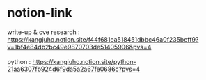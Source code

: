 # notion-link
write-up & cve research : https://kangjuho.notion.site/f44f681ea518451dbbc46a0f235beff9?v=1bf4e84db2bc49e9870703de51405906&pvs=4
<br>
<br>
python : https://kangjuho.notion.site/python-21aa6307fb924d6f9da5a2a67fe0686c?pvs=4
